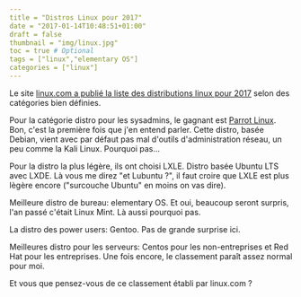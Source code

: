 ```yaml
---
title = "Distros Linux pour 2017"
date = "2017-01-14T10:48:51+01:00"
draft = false
thumbnail = "img/linux.jpg"
toc = true # Optional
tags = ["linux","elementary OS"]
categories = ["linux"]
---
```


Le site [linux.com a publié la liste des distributions linux pour 2017](https://www.linux.com/news/learn/sysadmin/best-linux-distributions-2017) selon des catégories bien définies.

Pour la catégorie distro pour les sysadmins, le gagnant est [Parrot Linux](https://www.parrotsec.org/). Bon, c'est la première fois que j'en entend parler. Cette distro, basée Debian, vient avec par défaut pas mal d'outils d'administration réseau, un peu comme la Kali Linux. Pourquoi pas...

Pour la distro la plus légère, ils ont choisi LXLE. Distro basée Ubuntu LTS avec LXDE. Là vous me direz "et Lubuntu ?", il faut croire que LXLE est plus lègère encore ("surcouche Ubuntu" en moins on vas dire).

Meilleure distro de bureau: elementary OS. Et oui, beaucoup seront surpris, l'an passé c'était Linux Mint. Là aussi pourquoi pas.

La distro des power users: Gentoo. Pas de grande surprise ici.

Meilleures distro pour les serveurs: Centos pour les non-entreprises et Red Hat pour les entreprises. Une fois encore, le classement paraît assez normal pour moi.

Et vous que pensez-vous de ce classement établi par linux.com ?
